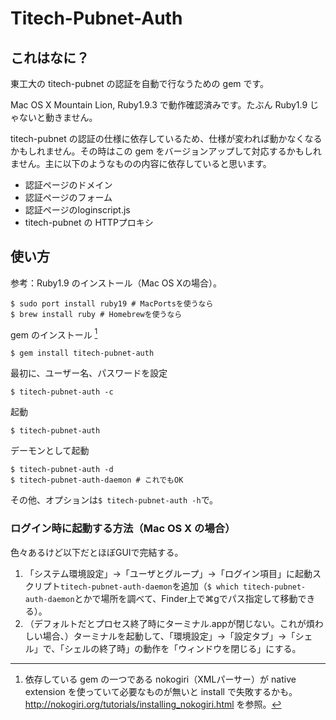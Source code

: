# Titech-Pubnet-Auth
## これはなに？

東工大の titech-pubnet の認証を自動で行なうための gem です。

Mac OS X Mountain Lion, Ruby1.9.3 で動作確認済みです。たぶん Ruby1.9 じゃないと動きません。

titech-pubnet の認証の仕様に依存しているため、仕様が変われば動かなくなるかもしれません。その時はこの gem をバージョンアップして対応するかもしれません。主に以下のようなものの内容に依存していると思います。

- 認証ページのドメイン
- 認証ページのフォーム
- 認証ページのloginscript.js
- titech-pubnet の HTTPプロキシ

## 使い方

参考：Ruby1.9 のインストール（Mac OS Xの場合）。

	$ sudo port install ruby19 # MacPortsを使うなら
	$ brew install ruby # Homebrewを使うなら

gem のインストール [^1]

	$ gem install titech-pubnet-auth

最初に、ユーザー名、パスワードを設定

	$ titech-pubnet-auth -c

起動

	$ titech-pubnet-auth


デーモンとして起動

	$ titech-pubnet-auth -d
	$ titech-pubnet-auth-daemon # これでもOK

その他、オプションは`$ titech-pubnet-auth -h`で。

### ログイン時に起動する方法（Mac OS X の場合）

色々あるけど以下だとほぼGUIで完結する。

1. 「システム環境設定」→「ユーザとグループ」→「ログイン項目」に起動スクリプト`titech-pubnet-auth-daemon`を追加（`$ which titech-pubnet-auth-daemon`とかで場所を調べて、Finder上で⌘gでパス指定して移動できる）。
2. （デフォルトだとプロセス終了時にターミナル.appが閉じない。これが煩わしい場合、）ターミナルを起動して、「環境設定」→「設定タブ」→「シェル」で、「シェルの終了時」の動作を「ウィンドウを閉じる」にする。

[^1]: 依存している gem の一つである nokogiri（XMLパーサー）が native extension を使っていて必要なものが無いと install で失敗するかも。http://nokogiri.org/tutorials/installing_nokogiri.html を参照。
